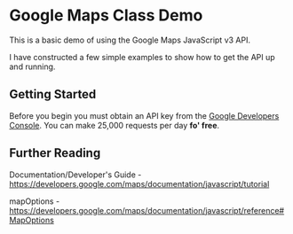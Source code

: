 # Google Maps Class Demo

This is a basic demo of using the Google Maps JavaScript v3 API.

I have constructed a few simple examples to show how to get the API up and running.

## Getting Started

Before you begin you must obtain an API key from the [Google Developers Console](https://console.developers.google.com/). You can make 25,000 requests per day **fo' free**.

## Further Reading

Documentation/Developer's Guide - https://developers.google.com/maps/documentation/javascript/tutorial

mapOptions - https://developers.google.com/maps/documentation/javascript/reference#MapOptions
